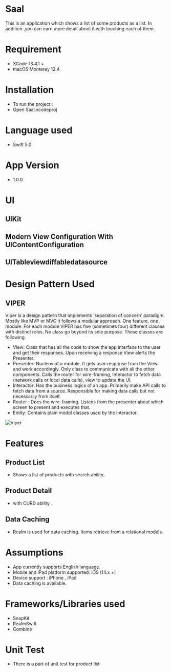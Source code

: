 # Saal
This is an application which shows a list of some products as a list. In addition ,you can earn more detail about it with touching each of them.   



# Requirement
- XCode 13.4.1 +
- macOS Monterey 12.4

# Installation
- To run the project :
- Open Saal.xcodeproj

# Language used 
- Swift 5.0

# App Version
- 1.0.0 

# UI
## UIKit
## Modern View Configuration With UIContentConfiguration
## UITableviewdiffabledatasource 

# Design Pattern Used

## VIPER
Viper is a design pattern that implements ‘separation of concern’ paradigm. Mostly like MVP or MVC it follows a modular approach. One feature, one module. For each module VIPER has five (sometimes four) different classes with distinct roles. No class go beyond its sole purpose. These classes are following.
-  View: Class that has all the code to show the app interface to the user and get their responses. Upon receiving a response View alerts the Presenter.
-  Presenter: Nucleus of a module. It gets user response from the View and work accordingly. Only class to communicate with all the other components. Calls the router for wire-framing, Interactor to fetch data (network calls or local data calls), view to update the UI.
-  Interactor: Has the business logics of an app. Primarily make API calls to fetch data from a source. Responsible for making data calls but not necessarily from itself.
-  Router : Does the wire-framing. Listens from the presenter about which screen to present and executes that.
-  Entity: Contains plain model classes used by the interactor.

![Viper](https://miro.medium.com/max/2862/1*-Mfew6qvLQ-t-DSOkY23Aw.png)

# Features

## Product List
- Shows a list of products with search ability.

## Product Detail
- with CURD ability .


## Data Caching
- Realm is used for data caching. Items retrieve from a relational models.


# Assumptions                
-   App currently supports English language.
-   Mobile and iPad platform supported: iOS (14.x +)        
-   Device support : iPhone , iPad  
-   Data caching is available.



# Frameworks/Libraries used
- SnapKit
- RealmSwift
- Combine



# Unit Test
- There is a part of unit test for product list



